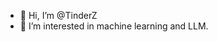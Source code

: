 - 👋 Hi, I’m @TinderZ
- 👀 I’m interested in machine learning and LLM.


<!---
TinderZ/TinderZ is a ✨ special ✨ repository because its `README.md` (this file) appears on your GitHub profile.
You can click the Preview link to take a look at your changes.
--->
